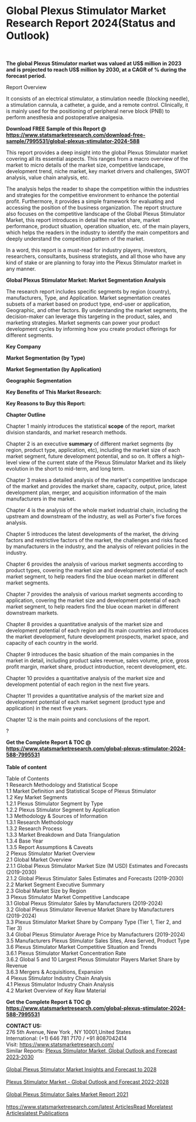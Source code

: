 <h1>Global Plexus Stimulator Market Research Report 2024(Status and Outlook)</h1><br/><p><strong>The global Plexus Stimulator market was valued at US$ million in 2023 and is projected to reach US$ million by 2030, at a <strong>CAGR</strong> of % during the forecast period.</strong></p><p>Report Overview</p><p>It consists of an electrical stimulator, a stimulation needle (blocking needle), a stimulation cannula, a catheter, a guide, and a remote control. Clinically, it is mainly used for the positioning of peripheral nerve block (PNB) to perform anesthesia and postoperative analgesia.</p><p><strong>Download FREE Sample of this Report @ <a href="https://www.statsmarketresearch.com/download-free-sample/7995531/global-plexus-stimulator-2024-588">https://www.statsmarketresearch.com/download-free-sample/7995531/global-plexus-stimulator-2024-588</a></strong></p><p>This report provides a deep insight into the global Plexus Stimulator market covering all its essential aspects. This ranges from a macro overview of the market to micro details of the market size, competitive landscape, development trend, niche market, key market drivers and challenges, SWOT analysis, value chain analysis, etc.</p><p>The analysis helps the reader to shape the competition within the industries and strategies for the competitive environment to enhance the potential profit. Furthermore, it provides a simple framework for evaluating and accessing the position of the business organization. The report structure also focuses on the competitive landscape of the Global Plexus Stimulator Market, this report introduces in detail the market share, market performance, product situation, operation situation, etc. of the main players, which helps the readers in the industry to identify the main competitors and deeply understand the competition pattern of the market.</p><p>In a word, this report is a must-read for industry players, investors, researchers, consultants, business strategists, and all those who have any kind of stake or are planning to foray into the Plexus Stimulator market in any manner.</p><p><strong>Global Plexus Stimulator Market: Market Segmentation Analysis</strong></p><p>The research report includes specific segments by region (country), manufacturers, Type, and Application. Market segmentation creates subsets of a market based on product type, end-user or application, Geographic, and other factors. By understanding the market segments, the decision-maker can leverage this targeting in the product, sales, and marketing strategies. Market segments can power your product development cycles by informing how you create product offerings for different segments.</p><p><strong>Key Company</strong></p><p><strong>Market Segmentation (by Type)</strong></p><p><strong>Market Segmentation (<strong>by Application</strong>)</strong></p><p><strong>Geographic Segmentation</strong></p><p><strong>Key Benefits of This Market Research:</strong></p><p><strong>Key <strong>Reasons to Buy</strong> this Report:</strong></p><p><strong>Chapter Outline</strong></p><p>Chapter 1 mainly introduces the statistical <strong>scope</strong> of the report, market division standards, and market research methods.</p><p>Chapter 2 is an executive <strong>summary</strong> of different market segments (by region, product type, application, etc), including the market size of each market segment, future development potential, and so on. It offers a high-level view of the current state of the Plexus Stimulator Market and its likely evolution in the short to mid-term, and long term.</p><p>Chapter 3 makes a detailed analysis of the market's competitive landscape of the market and provides the market share, capacity, output, price, latest development plan, merger, and acquisition information of the main manufacturers in the market.</p><p>Chapter 4 is the analysis of the whole market industrial chain, including the upstream and downstream of the industry, as well as Porter's five forces analysis.</p><p>Chapter 5 introduces the latest developments of the market, the driving factors and restrictive factors of the market, the challenges and risks faced by manufacturers in the industry, and the analysis of relevant policies in the industry.</p><p>Chapter 6 provides the analysis of various market segments according to product types, covering the market size and development potential of each market segment, to help readers find the blue ocean market in different market segments.</p><p>Chapter 7 provides the analysis of various market segments according to application, covering the market size and development potential of each market segment, to help readers find the blue ocean market in different downstream markets.</p><p>Chapter 8 provides a quantitative analysis of the market size and development potential of each region and its main countries and introduces the market development, future development prospects, market space, and capacity of each country in the world.</p><p>Chapter 9 introduces the basic situation of the main companies in the market in detail, including product sales revenue, sales volume, price, gross profit margin, market share, product introduction, recent development, etc.</p><p>Chapter 10 provides a quantitative analysis of the market size and development potential of each region in the next five years.</p><p>Chapter 11 provides a quantitative analysis of the market size and development potential of each market segment (product type and application) in the next five years.</p><p>Chapter 12 is the main points and conclusions of the report.</p><p>? </p><div><b>Get the Complete Report & TOC @ <a href="https://www.statsmarketresearch.com/global-plexus-stimulator-2024-588-7995531">https://www.statsmarketresearch.com/global-plexus-stimulator-2024-588-7995531</a></b></div><br><b>Table of content</b><p>Table of Contents<br />1 Research Methodology and Statistical Scope<br />1.1 Market Definition and Statistical Scope of Plexus Stimulator<br />1.2 Key Market Segments<br />1.2.1 Plexus Stimulator Segment by Type<br />1.2.2 Plexus Stimulator Segment by Application<br />1.3 Methodology & Sources of Information<br />1.3.1 Research Methodology<br />1.3.2 Research Process<br />1.3.3 Market Breakdown and Data Triangulation<br />1.3.4 Base Year<br />1.3.5 Report Assumptions & Caveats<br />2 Plexus Stimulator Market Overview<br />2.1 Global Market Overview<br />2.1.1 Global Plexus Stimulator Market Size (M USD) Estimates and Forecasts (2019-2030)<br />2.1.2 Global Plexus Stimulator Sales Estimates and Forecasts (2019-2030)<br />2.2 Market Segment Executive Summary<br />2.3 Global Market Size by Region<br />3 Plexus Stimulator Market Competitive Landscape<br />3.1 Global Plexus Stimulator Sales by Manufacturers (2019-2024)<br />3.2 Global Plexus Stimulator Revenue Market Share by Manufacturers (2019-2024)<br />3.3 Plexus Stimulator Market Share by Company Type (Tier 1, Tier 2, and Tier 3)<br />3.4 Global Plexus Stimulator Average Price by Manufacturers (2019-2024)<br />3.5 Manufacturers Plexus Stimulator Sales Sites, Area Served, Product Type<br />3.6 Plexus Stimulator Market Competitive Situation and Trends<br />3.6.1 Plexus Stimulator Market Concentration Rate<br />3.6.2 Global 5 and 10 Largest Plexus Stimulator Players Market Share by Revenue<br />3.6.3 Mergers & Acquisitions, Expansion<br />4 Plexus Stimulator Industry Chain Analysis<br />4.1 Plexus Stimulator Industry Chain Analysis<br />4.2 Market Overview of Key Raw Material<br><div><b>Get the Complete Report & TOC @ <a href="https://www.statsmarketresearch.com/global-plexus-stimulator-2024-588-7995531">https://www.statsmarketresearch.com/global-plexus-stimulator-2024-588-7995531</a></b></div></p> <b>CONTACT US:</b><br>276 5th Avenue, New York , NY 10001,United States<br>International: (+1) 646 781 7170 / +91 8087042414<br>Visit: <a href="https://www.statsmarketresearch.com/">https://www.statsmarketresearch.com/</a><br>Similar Reports: <a href="https://www.statsmarketresearch.com/global-plexus-stimulator-2024-588-7995531">Plexus Stimulator Market, Global Outlook and Forecast 2023-2030</a><br/><br/><a href="https://www.statsmarketresearch.com/global-plexus-stimulator-2024-588-7995531">Global Plexus Stimulator Market Insights and Forecast to 2028</a><br/><br/><a href="https://www.statsmarketresearch.com/global-plexus-stimulator-2024-588-7995531">Plexus Stimulator Market - Global Outlook and Forecast 2022-2028</a><br/><br/><a href="https://www.statsmarketresearch.com/global-plexus-stimulator-2024-588-7995531">Global Plexus Stimulator Sales Market Report 2021</a><br/><br/><a href="https://gyeongbokgung.com">https://www.statsmarketresearch.com/</a><a href="https://hallyeomaritime.com">latest Articles</a><a href="https://jingwansa.com">Read More</a><a href=https://nguoiviet.jp/">latest Articles</a><a href="https://www.intelmarketresearch.com/">latest Publications</a>